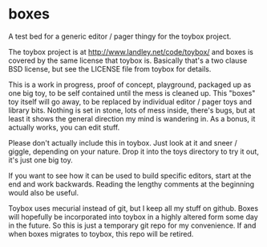 boxes
=====

A test bed for a generic editor / pager thingy for the toybox project.

The toybox project is at http://www.landley.net/code/toybox/ and boxes
is covered by the same license that toybox is.  Basically that's a two
clause BSD license, but see the LICENSE file from toybox for details.

This is a work in progress, proof of concept, playground, packaged up as
one big toy, to be self contained until the mess is cleaned up.  This
"boxes" toy itself will go away, to be replaced by individual editor /
pager toys and library bits.  Nothing is set in stone, lots of mess
inside, there's bugs, but at least it shows the general direction my
mind is wandering in.  As a bonus, it actually works, you can edit
stuff.

Please don't actually include this in toybox.  Just look at it and sneer
/ giggle, depending on your nature.  Drop it into the toys directory to
try it out, it's just one big toy.

If you want to see how it can be used to build specific editors, start
at the end and work backwards.  Reading the lengthy comments at the
beginning would also be useful.

Toybox uses mecurial instead of git, but I keep all my stuff on github. 
Boxes will hopefully be incorporated into toybox in a highly altered
form some day in the future.  So this is just a temporary git repo for
my convenience.  If and when boxes migrates to toybox, this repo will be
retired.
